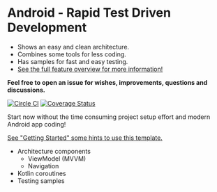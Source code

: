# Android - Rapid Test Driven Development

* Shows an easy and clean architecture.
* Combines some tools for less coding.
* Has samples for fast and easy testing.
* [See the full feature overview for more information!](docs/project-features.md)

**Feel free to open an issue for wishes, improvements, questions and discussions.**

[![Circle CI](https://img.shields.io/circleci/project/github/nenick/android-gradle-template/rework.svg)](https://circleci.com/gh/nenick/android-gradle-template?branch=rework)
 [![Coverage Status](https://img.shields.io/coveralls/github/nenick/android-gradle-template/rework.svg)](https://coveralls.io/r/nenick/android-gradle-template?branch=rework)

Start now without the time consuming project setup effort and modern Android app coding!

[See "Getting Started" some hints to use this template.](docs/project-getting-started.md)

* Architecture components
    * ViewModel (MVVM)
    * Navigation
* Kotlin coroutines
* Testing samples